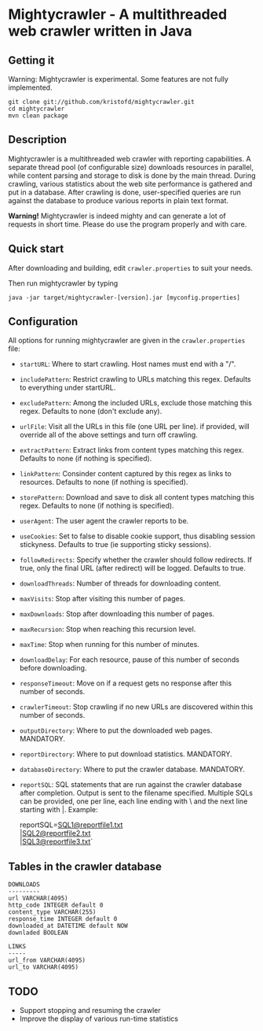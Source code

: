 Mightycrawler - A multithreaded web crawler written in Java
=======================================================================

Getting it
-----------

Warning: Mightycrawler is experimental. Some features are not fully implemented.

    git clone git://github.com/kristofd/mightycrawler.git
    cd mightycrawler
    mvn clean package


Description
-----------

Mightycrawler is a multithreaded web crawler with reporting capabilities. A separate thread pool (of configurable size) downloads resources in parallel, while content parsing and storage to disk is done by the main thread. During crawling, various statistics about the web site performance is gathered and put in a database. After crawling is done, user-specified queries are run against the database to produce various reports in plain text format.

**Warning!** Mightycrawler is indeed mighty and can generate a lot of requests in short time. Please do use the program properly and with care.


Quick start
-----------

After downloading and building, edit `crawler.properties` to suit your needs.

Then run mightycrawler by typing

	java -jar target/mightycrawler-[version].jar [myconfig.properties]


Configuration
-------------

All options for running mightycrawler are given in the `crawler.properties` file:

* `startURL`: Where to start crawling. Host names must end with a "/".

* `includePattern`: Restrict crawling to URLs matching this regex. Defaults to everything under startURL.

* `excludePattern`: Among the included URLs, exclude those matching this regex. Defaults to none (don't exclude any).

* `urlFile`: Visit all the URLs in this file (one URL per line). if provided, will override all of the above settings and turn off crawling.

* `extractPattern`: Extract links from content types matching this regex. Defaults to none (if nothing is specified).

* `linkPattern`: Consinder content captured by this regex as links to resources. Defaults to none (if nothing is specified).

* `storePattern`: Download and save to disk all content types matching this regex. Defaults to none (if nothing is specified).

* `userAgent`: The user agent the crawler reports to be.

* `useCookies`: Set to false to disable cookie support, thus disabling session stickyness. Defaults to true (ie supporting sticky sessions).

* `followRedirects`: Specify whether the crawler should follow redirects. If true, only the final URL (after redirect) will be logged. Defaults to true.

* `downloadThreads`: Number of threads for downloading content.

* `maxVisits`: Stop after visiting this number of pages.

* `maxDownloads`: Stop after downloading this number of pages.

* `maxRecursion`: Stop when reaching this recursion level.

* `maxTime`: Stop when running for this number of minutes.

* `downloadDelay`: For each resource, pause of this number of seconds before downloading.

* `responseTimeout`: Move on if a request gets no response after this number of seconds.

* `crawlerTimeout`: Stop crawling if no new URLs are discovered within this number of seconds.

* `outputDirectory`: Where to put the downloaded web pages. MANDATORY.

* `reportDirectory`: Where to put download statistics. MANDATORY.

* `databaseDirectory`: Where to put the crawler database. MANDATORY.

* `reportSQL`: SQL statements that are run against the crawler database after completion. Output is sent to the filename specified. 
Multiple SQLs can be provided, one per line, each line ending with \ and the next line starting with |.
Example: 

    reportSQL=SQL1@reportfile1.txt\
    |SQL2@reportfile2.txt\
    |SQL3@reportfile3.txt`


Tables in the crawler database
------------------------------

    DOWNLOADS
    ---------
    url VARCHAR(4095)
    http_code INTEGER default 0
    content_type VARCHAR(255)
    response_time INTEGER default 0
    downloaded_at DATETIME default NOW
    downladed BOOLEAN

    LINKS
    -----
    url_from VARCHAR(4095)
    url_to VARCHAR(4095)


TODO
-----------

* Support stopping and resuming the crawler
* Improve the display of various run-time statistics